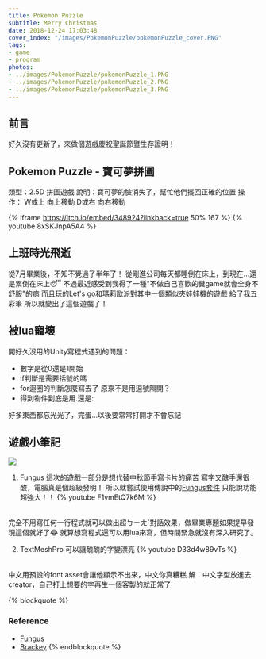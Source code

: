 ```yaml
---
title: Pokemon Puzzle
subtitle: Merry Christmas
date: 2018-12-24 17:03:48
cover_index: "/images/PokemonPuzzle/pokemonPuzzle_cover.PNG"
tags:
- game
- program
photos:
- ../images/PokemonPuzzle/pokemonPuzzle_1.PNG
- ../images/PokemonPuzzle/pokemonPuzzle_2.PNG
- ../images/PokemonPuzzle/pokemonPuzzle_3.PNG
---
```

## 前言
好久沒有更新了，來做個遊戲慶祝聖誕節暨生存證明！

## Pokemon Puzzle - 寶可夢拼圖
類型：2.5D 拼圖遊戲
說明：寶可夢的臉消失了，幫忙他們擺回正確的位置
操作：
W或上 向上移動
D或右 向右移動

{% iframe https://itch.io/embed/348924?linkback=true 50% 167 %}
{% youtube 8xSKJnpA5A4 %}
</br>
## 上班時光飛逝
從7月畢業後，不知不覺過了半年了！
從剛進公司每天都睡倒在床上，到現在...還是累倒在床上😴
不過最近感受到我得了一種"不做自己喜歡的糞game就會全身不舒服"的病
而且玩的Let's go和瑪莉歐派對其中一個類似夾娃娃機的遊戲 給了我五彩筆
所以就變出了這個遊戲了！

## 被lua寵壞
開好久沒用的Unity寫程式遇到的問題：
* 數字是從0還是1開始
* if判斷是需要括號的嗎
* for迴圈的判斷怎麼寫去了 原來不是用逗號隔開？
* 得到物件到底是用.還是:

好多東西都忘光光了，完蛋...以後要常常打開才不會忘記

## 遊戲小筆記
<a href="https://github.com/aekly268/PokemonPuzzle"><img src="https://gh-card.dev/repos/aekly268/PokemonPuzzle.svg"></a>

1. Fungus
這次的遊戲一部分是想代替中秋節手寫卡片的痛苦
寫字又醜手還很酸，電腦真是個超級發明！
所以就嘗試使用傳說中的[Fungus套件](http://fungusgames.com/) 只能說功能超強大！！
{% youtube F1vmEtQ7k6M %}
<br>
完全不用寫任何一行程式就可以做出超ㄅㄧㄤˋ對話效果，做畢業專題如果提早發現這個就好了😂
就算想寫程式還可以用lua來寫，但時間緊急就沒有深入研究了。

2. TextMeshPro
可以讓醜醜的字變漂亮
{% youtube D33d4w89vTs %}
<br>
中文用預設的font asset會讓他顯示不出來，中文你真糟糕
解：中文字型放進去creator，自己打上想要的字再生一個客製的就正常了

{% blockquote  %}
### Reference
- [Fungus](https://www.youtube.com/channel/UCppb1KXfC0mSx74vjgOBMeA)
- [Brackey](https://www.youtube.com/user/Brackeys/videos)
{% endblockquote %}
